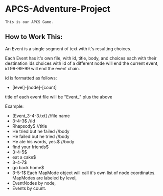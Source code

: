 # APCS-Adventure-Project
	This is our APCS Game.

How to Work This:
--------------

An Event is a single segment of text with it's resulting choices.

Each Event has it's own file, with id, title, body, and choices each with their destination ids choices with id of a different node will end the current event, id 99-99-99 will end the event chain.

id is formatted as follows: 

- [level]-[node]-[count]

title of each event file will be "Event_" plus the above

Example:
- [Event_3-4-3.txt] //file name
- 3-4-3$ //id
- Rhapsody$ //title
- He tried but he failed //body
- He failed but he tried //body
- He ate his words, yes.$ //body
- find your friends$
- 3-4-5$
- eat a cake$
- 3-4-7$
- go back home$
- 3-5-1$
Each MapMode object will call it's own list of node coordinates. 
MapModes are labeled by level,
- EventNodes by node,
- Events by count.
